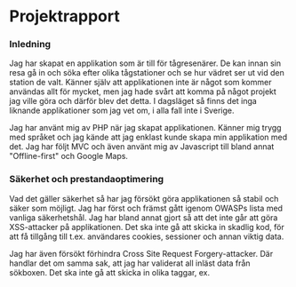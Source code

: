 
# Projektrapport

### Inledning
Jag har skapat en applikation som är till för tågresenärer. De kan innan sin resa gå in och söka efter olika tågstationer och se hur vädret ser ut vid den station de valt. Känner själv att applikationen inte är något som kommer användas allt för mycket, men jag hade svårt att komma på något projekt jag ville göra och därför blev det detta. I dagsläget så finns det inga liknande applikationer som jag vet om, i alla fall inte i Sverige.

Jag har använt mig av PHP när jag skapat applikationen. Känner mig trygg med språket och jag kände att jag enklast kunde skapa min applikation med det. Jag har följt MVC och även använt mig av Javascript till bland annat "Offline-first" och Google Maps.



### Säkerhet och prestandaoptimering
Vad det gäller säkerhet så har jag försökt göra applikationen så stabil och säker som möjligt. Jag har först och främst gått igenom OWASPs lista med vanliga säkerhetshål. Jag har bland annat gjort så att det inte går att göra XSS-attacker på applikationen. Det ska inte gå att skicka in skadlig kod, för att få tillgång till t.ex. användares cookies, sessioner och annan viktig data.

Jag har även försökt förhindra Cross Site Request Forgery-attacker. Där handlar det om samma sak, att jag har validerat all inläst data från sökboxen. Det ska inte gå att skicka in olika taggar, ex. <script>, vilket gör att det inte ska gå att gör dessa attacker.

Något jag kunde förbättrat med säkerheten är att det inte ska gå att få tag i vissa cache-filer som finns på servern. Jag tycker säkerheten är lagom bra, då det inte går att få tag i länkarna i källkoden till dessa filer. Men får läcker dessa länkar ut så är det enkelt att ladda ner filerna. Visserligen innehåller filerna bara cachad information från API:erna.

Angående prestandan på min applikation så har jag även där tänkt på många saker. Jag har bland annat försökt hålla ned på antalet scripts och stylesheets. Ju fler filer som måste laddas in, ju fler förfrågningar måste skicka för att hämta dem. Varje förfrågningar tar tid och det gör att inläsningstiden blir längre.

Jag har valt att ha min ena stylesheet-fil i början av koden, i ”Head-taggen”. Det gör att sidan laddas in gradvis och man ser hur sidan utvecklas med alla element. Hade jag lagt filen mitt i, eller i slutet i koden så hade det i stort sett laddats lika fort, men användaren hade gått stirra på en vit sida innan all kod laddats in.

Lite samma sak är det med script, fast tvärtom. Alla script har jag lagt i slutet av koden. När ett script laddas in så kan inget annat laddas in samtidigt. Så om jag lägger mina scripts i mitten utav koden så kommer sidan utvecklas i en hackig takt. När jag lägger dem i slutet så har alla element laddats in och det kommer knappt synas att scripten laddas in därefter.

Cacha filer

### Offline-first
Jag har försökt göra applikationen till en bra offline-applikation. Tanken från början var att kunna använda Javascript när jag läste in från API:erna. Tyvärr lyckades jag inte lösa det när jag försökte läsa in från Tågtiders API. Därför kunde jag inte heller spara API:ets information på klienten och då inte kunde ta del av den informationen när användaren inte var uppkopplad. 

Jag har istället gjort så att användaren ska informeras om när hen inte är uppkopplad. Försöker användaren söka på något eller klicka på någon länk på sidan så kommer applikationen inte ta användaren vidare. Istället kommer en blinkande text upp med information om att användaren inte är uppkopplad. När användaren hamnat i offline-läge så gör applikationen kontroller var femte sekund för att se om internetuppkopplingen fungerar igen. När sedan uppkopplingen är tillbaka så går applikationen in i online-läge igen.

Kartan från Google Maps är också skapad som så att den sparar lite information när man är online, vilket gör att när man sedan är offline kan man fortfarande använda den. Detta är lite begränsat när man ska zooma in på kartan.

I en sådan här applikation så kanske ett offline-läge inte är så viktigt. Det är inte ofta du stannar på sidan under en längre tid. Oftast går du in och gör max en till tre sökningar på platser som man vill ha information om. Självklart blir det en bättre upplevelse om sidan inte kraschar utan uppkoppling.


### Risker
Sensitive Data Exposure (HTTPS)

### Egna reflektioner
